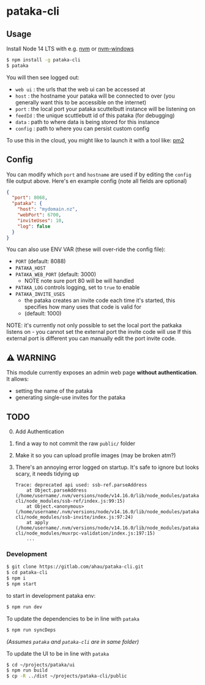 # pataka-cli

## Usage

Install Node 14 LTS with e.g. [nvm](https://github.com/nvm-sh/nvm) or [nvm-windows](https://github.com/coreybutler/nvm-windows)

```bash
$ npm install -g pataka-cli
$ pataka
```

You will then see logged out:
- `web ui` : the urls that the web ui can be accessed at
- `host` : the hostname your pataka will be connected to over (you generally want this to be accessible on the internet)
- `port` : the local port your pataka scuttelbutt instance will be listening on
- `feedId` : the unique scuttlebutt id of this pataka (for debugging)
- `data` : path to where data is being stored for this instance 
- `config` : path to where you can persist custom config

To use this in the cloud, you might like to launch it with a tool like: [pm2](https://www.npmjs.com/package/pm2)

## Config

You can modify which `port` and `hostname` are used if by editing the `config` file output above.
Here's en example config (note all fields are optional)

```json
{
  "port": 8068,
  "pataka": {
    "host": "mydomain.nz",
    "webPort": 6700,
    "inviteUses": 10,
    "log": false
  }
}
```

You can also use ENV VAR (these will over-ride the config file):
- `PORT` (default: 8088)
- `PATAKA_HOST`
- `PATAKA_WEB_PORT` (default: 3000)
    - NOTE note sure port 80 will be will handled
- `PATAKA_LOG` controls logging, set to `true` to enable
- `PATAKA_INVITE_USES`
    - the pataka creates an invite code each time it's started, this specifies how many uses that code is valid for
    - (default: 1000)

NOTE: it's currently not only possible to set the local port the patkaka listens on - you cannot set the external port the invite code will use
If this external port is different you can manually edit the port invite code.

## :warning: WARNING

This module currently exposes an admin web page **without authentication**. It allows:
- setting the name of the pataka
- generating single-use invites for the pataka

## TODO

0. Add Authentication
1. find a way to not commit the raw `public/` folder
2. Make it so you can upload profile images (may be broken atm?)
3. There's an annoying error logged on startup.
    It's safe to ignore but looks scary, it needs tidying up

    ```
    Trace: deprecated api used: ssb-ref.parseAddress
        at Object.parseAddress (/home/username/.nvm/versions/node/v14.16.0/lib/node_modules/pataka-cli/node_modules/ssb-ref/index.js:99:15)
        at Object.<anonymous> (/home/username/.nvm/versions/node/v14.16.0/lib/node_modules/pataka-cli/node_modules/ssb-invite/index.js:97:24)
        at apply (/home/username/.nvm/versions/node/v14.16.0/lib/node_modules/pataka-cli/node_modules/muxrpc-validation/index.js:197:15)
        ...
    ```


### Development

```bash
$ git clone https://gitlab.com/ahau/pataka-cli.git
$ cd pataka-cli
$ npm i
$ npm start
```

to start in development pataka env:
```bash
$ npm run dev
```

To update the dependencies to be in line with `pataka`
```bash
$ npm run syncDeps
```
_(Assumes `pataka` and `pataka-cli` are in same folder)_

To update the UI to be in line with `pataka`
```bash
$ cd ~/projects/pataka/ui
$ npm run build
$ cp -R ../dist ~/projects/pataka-cli/public
```

